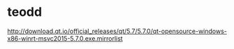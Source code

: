 # teodd
http://download.qt.io/official_releases/qt/5.7/5.7.0/qt-opensource-windows-x86-winrt-msvc2015-5.7.0.exe.mirrorlist
